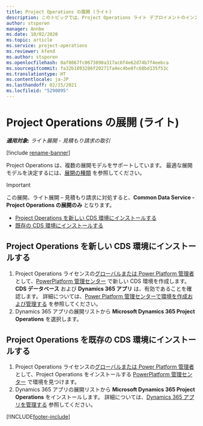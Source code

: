 ```yaml
---
title: Project Operations の展開 (ライト)
description: このトピックでは、Project Operations ライト デプロイメントのインストール方法に関する情報を提供します - 見積もり請求の取引を行います。
author: stsporen
manager: Annbe
ms.date: 10/02/2020
ms.topic: article
ms.service: project-operations
ms.reviewer: kfend
ms.author: stsporen
ms.openlocfilehash: 0af8067fc0673890a317ac6f4e62d74b7f4eebca
ms.sourcegitcommit: fa32b1893286f20271fa4ec4be8fc68bd135f53c
ms.translationtype: HT
ms.contentlocale: ja-JP
ms.lasthandoff: 02/15/2021
ms.locfileid: "5290095"
---
```

# <a name="deploy-project-operations---lite"></a>Project Operations の展開 (ライト)

_**適用対象:** ライト展開 - 見積もり請求の取引_

[!include [rename-banner](~/includes/cc-data-platform-banner.md)]

Project Operations は、複数の展開モデルをサポートしています。 最適な展開モデルを決定するには、[展開の種類](determine-deployment-type.md) を参照してください。


> [!IMPORTANT]
> この展開、ライト展開 – 見積もり請求に対処すると、**Common Data Service - Project Operations の展開のみ** となります。

- [Project Operations を新しい CDS 環境にインストールする](#new)
- [既存の CDS 環境にインストールする](#existing)



## <a name="install-project-operations-to-a-new-cds-environment"></a><a name="new"></a>Project Operations を新しい CDS 環境にインストールする

1. Project Operations ライセンスの[グローバルまたは Power Platform 管理者](https://docs.microsoft.com/power-platform/admin/global-service-administrators-can-administer-without-license) として、[PowerPlatform 管理センター](https://admin.powerplatform.com) で新しい CDS 環境を作成します。 **CDS データベース** および **Dynamics 365 アプリ** は、有効であることを確認します。 詳細については、[Power Platform 管理センターで環境を作成および管理する](https://docs.microsoft.com/power-platform/admin/create-environment#create-an-environment-in-the-power-platform-admin-center) を参照してください。
2. Dynamics 365 アプリの展開リストから **Microsoft Dynamics 365 Project Operations** を選択します。


## <a name="install-project-operations-to-an-existing-cds-environment"></a><a name="existing"></a>Project Operations を既存の CDS 環境にインストールする

1. Project Operations ライセンスの[グローバルまたは Power Platform 管理者](https://docs.microsoft.com/power-platform/admin/global-service-administrators-can-administer-without-license) として、Project Operations をインストールする [PowerPlatform 管理センター](https://admin.powerplatform.com) で環境を見つけます。
2. Dynamics 365 アプリの展開リストから **Microsoft Dynamics 365 Project Operations** をインストールします。 詳細については、[Dynamics 365 アプリを管理する](https://docs.microsoft.com/power-platform/admin/manage-apps) 参照してください。




[!INCLUDE[footer-include](../includes/footer-banner.md)]